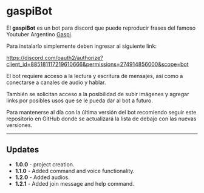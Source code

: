 # gaspiBot

El **gaspiBot** es un bot para discord que puede reproducir frases del famoso Youtuber Argentino [Gaspi](https://www.youtube.com/c/GaspiPD).

Para instalarlo simplemente deben ingresar al siguiente link:

https://discord.com/oauth2/authorize?client_id=885181117219610666&permissions=274914856000&scope=bot

El bot requiere acceso a la lectura y escritura de mensajes, así como a conectarse a canales de audio y hablar.

También se solicitan acceso a la posibilidad de subir imágenes y agregar links por posibles usos que se le pueda dar al bot a futuro.

Para mantenerse al día con la última versión del bot recomiendo seguir este repositorio en GitHub donde se actualizará la lista de debajo con las nuevas versiones.

---

## Updates
* **1.0.0** - project creation.
* **1.1.0** - Added command and voice functionality.
* **1.2.0** - Added audios.
* **1.2.1** - Added join message and help command.
